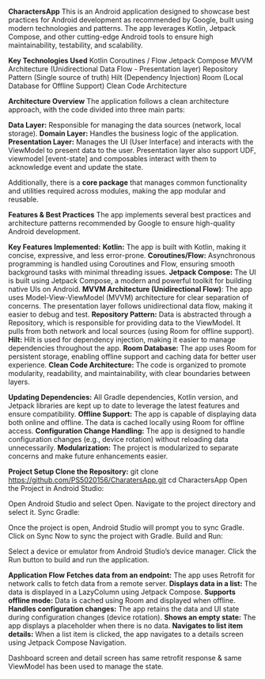 **CharactersApp**
This is an Android application designed to showcase best practices for Android development as recommended by Google, 
built using modern technologies and patterns. The app leverages Kotlin, Jetpack Compose, and other cutting-edge Android 
tools to ensure high maintainability, testability, and scalability.

**Key Technologies Used**
Kotlin
Coroutines / Flow
Jetpack Compose
MVVM Architecture (Unidirectional Data Flow - Presentation layer)
Repository Pattern (Single source of truth)
Hilt (Dependency Injection)
Room (Local Database for Offline Support)
Clean Code Architecture

**Architecture Overview**
The application follows a clean architecture approach, with the code divided into three main parts:

**Data Layer:** Responsible for managing the data sources (network, local storage).
**Domain Layer:** Handles the business logic of the application.
**Presentation Layer:** Manages the UI (User Interface) and interacts with the ViewModel to present data to the user.
Presentation layer also support UDF, viewmodel [event-state] and composables interact with them to acknowledge event and update the state.

Additionally, there is a **core package** that manages common functionality and utilities required across modules, 
making the app modular and reusable.

**Features & Best Practices**
The app implements several best practices and architecture patterns recommended by Google to ensure high-quality Android development.

**Key Features Implemented:**
**Kotlin:** The app is built with Kotlin, making it concise, expressive, and less error-prone.
**Coroutines/Flow:** Asynchronous programming is handled using Coroutines and Flow, ensuring smooth background tasks with minimal threading issues.
**Jetpack Compose:** The UI is built using Jetpack Compose, a modern and powerful toolkit for building native UIs on Android.
**MVVM Architecture (Unidirectional Flow)**: The app uses Model-View-ViewModel (MVVM) architecture for clear separation of concerns. The presentation layer follows unidirectional data flow, making it easier to debug and test.
**Repository Pattern:** Data is abstracted through a Repository, which is responsible for providing data to the ViewModel. It pulls from both network and local sources (using Room for offline support).
**Hilt:** Hilt is used for dependency injection, making it easier to manage dependencies throughout the app.
**Room Database:** The app uses Room for persistent storage, enabling offline support and caching data for better user experience.
**Clean Code Architecture:** The code is organized to promote modularity, readability, and maintainability, with clear boundaries between layers.


**Updating Dependencies:** All Gradle dependencies, Kotlin version, and Jetpack libraries are kept up to date to leverage the latest features and ensure compatibility.
**Offline Support:** The app is capable of displaying data both online and offline. The data is cached locally using Room for offline access.
**Configuration Change Handling:** The app is designed to handle configuration changes (e.g., device rotation) without reloading data unnecessarily.
**Modularization:** The project is modularized to separate concerns and make future enhancements easier.


**Project Setup
Clone the Repository:**
git clone https://github.com/PS5020156/CharatersApp.git
cd CharactersApp
Open the Project in Android Studio:

Open Android Studio and select Open.
Navigate to the project directory and select it.
Sync Gradle:

Once the project is open, Android Studio will prompt you to sync Gradle. Click on Sync Now to sync the project with Gradle.
Build and Run:

Select a device or emulator from Android Studio’s device manager.
Click the Run button to build and run the application.


**Application Flow**
**Fetches data from an endpoint:** The app uses Retrofit for network calls to fetch data from a remote server.
**Displays data in a list:** The data is displayed in a LazyColumn using Jetpack Compose.
**Supports offline mode:** Data is cached using Room and displayed when offline.
**Handles configuration changes:** The app retains the data and UI state during configuration changes (device rotation).
**Shows an empty state:** The app displays a placeholder when there is no data.
**Navigates to list item details:** When a list item is clicked, the app navigates to a details screen using Jetpack Compose Navigation.

Dashboard screen and detail screen has same retrofit response & same ViewModel has been used to manage the state.